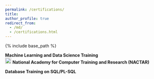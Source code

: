 ```yaml
---
permalink: /certifications/
title: 
author_profile: true
redirect_from: 
  - /md/
  - /certifications.html
---
```


{% include base_path %}

<head>
  <link rel="stylesheet" href="{{ base_path }}/assets/css/custom.css"/>
</head>

<strong class="header_section">Machine Learning and Data Science Training</strong> <br />
<img src="{{ base_path }}/assets/icons/nactar.svg" alt="TallyKhata" height="20">
<strong class="section">National Academy for Computer Training and Research (NACTAR)</strong>


<strong class="header_section">Database Training on SQL/PL-SQL</strong> <br />


